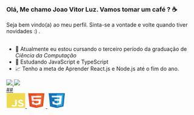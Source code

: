 ### Olá, Me chamo Joao Vitor Luz. Vamos tomar um café ? ☕
Seja bem vindo(a) ao meu perfil. Sinta-se a vontade e volte quando tiver novidades :) .
##

- 🔭 Atualmente eu estou cursando o terceiro período da graduação de _Ciência da Computação_
- 🌱 Estudando JavaScript e TypeScript
- 📈 Tenho a meta de Aprender React.js e Node.js até o fim do ano.




<div display = "inline-block">
  <a href="https://github.com/J0luz">
  <img height="180em" src="https://github-readme-stats.vercel.app/api?username=J0luz&show_icons=true&theme=gotham&include_all_commits=true&count_private=true"/>
  <img height="180em" src="https://github-readme-stats.vercel.app/api/top-langs/?username=J0luz&layout=compact&langs_count=7&theme=gotham"/>
</div> 
  ##
  <div style = " display = inline_block, margin-top=10"> 
   <img  alt="icon-Js" height="40" width="50" src="https://raw.githubusercontent.com/devicons/devicon/master/icons/javascript/javascript-plain.svg">
   <img alt="icon-HTML" height="40" width="50" src="https://raw.githubusercontent.com/devicons/devicon/master/icons/html5/html5-original.svg">
   <img  alt="icon-CSS" height="40" width="50" src="https://raw.githubusercontent.com/devicons/devicon/master/icons/css3/css3-original.svg">
  </div>
